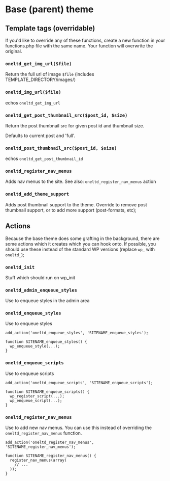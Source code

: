 # Base (parent) theme

## Template tags (overridable)

If you'd like to override any of these functions, create a new function in
your functions.php file with the same name. Your function will overwrite 
the original.

### `oneltd_get_img_url($file)`

Return the full url of image `$file` (includes TEMPLATE_DIRECTORY/images/)

### `oneltd_img_url($file)`

echos `oneltd_get_img_url` 

### `oneltd_get_post_thumbnail_src($post_id, $size)`

Return the post thumbnail src for given post id and thumbnail size.

Defaults to current post and 'full'.

### `oneltd_post_thumbnail_src($post_id, $size)`

echos `oneltd_get_post_thumbnail_id`

### `oneltd_register_nav_menus`

Adds nav menus to the site. See also: `oneltd_register_nav_menus` action

### `oneltd_add_theme_support`

Adds post thumbnail support to the theme. Override to remove post thumbnail 
support, or to add more support (post-formats, etc);

## Actions

Because the base theme does some grafting in the background, there are some
actions which it creates which you can hook onto. If possible, you should
use these instead of the standard WP versions (replace `wp_` with `oneltd_`);

### `oneltd_init`

Stuff which should run on wp_init

### `oneltd_admin_enqueue_styles`

Use to enqueue styles in the admin area

### `oneltd_enqueue_styles`

Use to enqueue styles

```
add_action('oneltd_enqueue_styles', 'SITENAME_enqueue_styles');

function SITENAME_enqueue_styles() {
  wp_enqueue_style(...);
}

```

### `oneltd_enqueue_scripts`

Use to enqueue scripts

```
add_action('oneltd_enqueue_scripts', 'SITENAME_enqueue_scripts');

function SITENAME_enqueue_scripts() {
  wp_register_script(...);
  wp_enqueue_script(...);
}

```

### `oneltd_register_nav_menus`

Use to add new nav menus. You can use this instead of overriding the 
`oneltd_register_nav_menus` function. 

```
add_action('oneltd_register_nav_menus', 'SITENAME_register_nav_menus');

function SITENAME_register_nav_menus() {
  register_nav_menus(array(
    // ...
  ));
}
```
